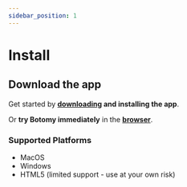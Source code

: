 ```yaml
---
sidebar_position: 1
---
```


# Install

## Download the app

Get started by **[downloading](https://botomy.vercel.app) and installing the app**.

Or **try Botomy immediately** in the **[browser](https://botomy.vercel.app/dist/web/index.html)**.

### Supported Platforms

- MacOS
- Windows
- HTML5 (limited support - use at your own risk)
